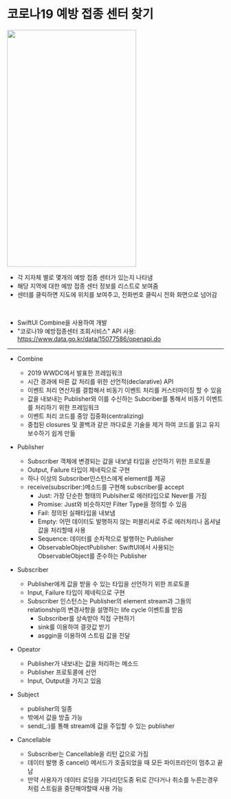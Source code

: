 코로나19 예방 접종 센터 찾기
===========
<img src="https://user-images.githubusercontent.com/55949986/205566056-5d4a26ee-0ceb-4877-a2a9-beff78ed8ff9.gif" width="300" height="550"/>

* 각 지자체 별로 몇개의 예방 접종 센터가 있는지 나타냄
* 해당 지역에 대한 예방 접종 센터 정보를 리스트로 보여줌
* 센터를 클릭하면 지도에 위치를 보여주고, 전화번호 클릭시 전화 화면으로 넘어감
<br>

* SwiftUI Combine을 사용하여 개발
* "코로나19 예방접종센터 조회서비스" API 사용: https://www.data.go.kr/data/15077586/openapi.do

---------------------------------------

* Combine
    * 2019 WWDC에서 발표한 프레임워크
    * 시간 경과에 따른 값 처리를 위한 선언적(declarative) API
    * 이벤트 처리 연산자를 결합해서 비동기 이벤트 처리를 커스터마이징 할 수 있음
    * 값을 내보내는 Publisher와 이를 수신하는 Subcriber를 통해서 비동기 이벤트를 처리하기 위한 프레임워크
    * 이벤트 처리 코드를 중앙 집중화(centralizing)
    * 중첩된 closures 및 콜백과 같은 까다로운 기술을 제거 하여 코드를 읽고 유지보수하기 쉽게 만듦
    
* Publisher
    * Subscriber 객체에 변경되는 값을 내보낼 타입을 선언하기 위한 프로토콜
    * Output, Failure 타입이 제네릭으로 구현
    * 하나 이상의 Subscriber인스턴스에게 element를 제공
    * receive(subscriber:)메소드를 구현해 subscriber를 accept
        * Just: 가장 단순한 형태의 Publsiher로 에러타입으로 Never를 가짐
        * Promise: Just와 비슷하지만 Filter Type을 정의할 수 있음
        * Fail: 정의된 실패타입을 내보냄
        * Empty: 어떤 데이터도 발행하지 않는 퍼블리셔로 주로 에러처리나 옵셔널값을 처리할때 사용
        * Sequence: 데이터를 순차적으로 발행하는 Publisher
        * ObservableObjectPublisher: SwiftUI에서 사용되는 ObservableObject를 준수하는 Publisher
        
* Subscriber
    * Publisher에게 값을 받을 수 있는 타입을 선언하기 위한 프로토콜
    * Input, Failure 타입이 제네릭으로 구현
    * Subscriber 인스턴스는 Publisher의 element stream과 그들의 relationship의 변경사항을 설명하는 life cycle 이벤트를 받음
        * Subscriber를 상속받아 직접 구현하기 
        * sink를 이용하여 결괏값 받기 
        * asggin을 이용하여 스트림 값을 전달
        
* Opeator
    * Publisher가 내보내는 값을 처리하는 메소드
    * Publisher 프로토콜에 선언
    * Input, Output을 가지고 있음
    
* Subject
    * publisher의 일종
    * 밖에서 값을 방출 가능
    * send(_:)를 통해 stream에 값을 주입할 수 있는 publisher
    
* Cancellable
    * Subscriber는 Cancellable을 리턴 값으로 가짐
    * 데이터 발행 중 cancel() 메서드가 호출되었을 때 모든 파이프라인이 멈추고 끝남
    * 만약 사용자가 데이터 로딩을 기다리던도중 뒤로 간다거나 취소를 누른는경우처럼 스트림을 중단해야할때 사용 가능

